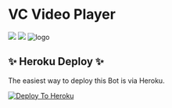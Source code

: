 # VC Video Player

<a href="https://t.me/Miss_Akshi_updates"><img src="https://img.shields.io/badge/Join-Telegram%20Channel-red.svg?logo=Telegram"></a>
<a href="https://t.me/Darkphoenix_Support"><img src="https://img.shields.io/badge/Join-Telegram%20Group-blue.svg?logo=telegram"></a>
![logo](https://telegra.ph/file/824cba85b5b820fcd7dcd.jpg)

## ✨ Heroku Deploy ✨
The easiest way to deploy this Bot is via Heroku.

[![Deploy To Heroku](https://www.herokucdn.com/deploy/button.svg)](https://heroku.com/deploy?template=https://github.com/darkphoenix2601/Video-stream)


